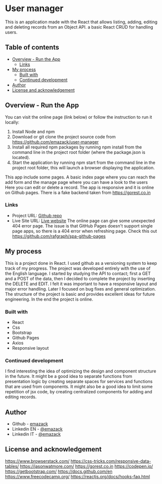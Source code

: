 # User manager
This is an application made with the React that allows listing, adding, editing and deleting records from an Object API.
a basic React CRUD for handling users.

## Table of contents 

- [Overview - Run the App](#overview---run-the-app)
  - [Links](#links)
- [My process](#my-process)
  - [Built with](#built-with)
  - [Continued development](#continued-development)
- [Author](#author)
- [License and acknowledgement](#license-and-acknowledgement)

## Overview - Run the App

You can visit the online page (link below) or follow the instruction to run it locally:
1) Install Node and npm
2) Download or git clone the project source code from https://github.com/emazack/user-manager
3) Install all required npm packages by running npm install from the command line in the project root folder (where the package.json is located).
4) Start the application by running npm start from the command line in the project root folder, this will launch a browser displaying the application.

This app include some pages. A basic index page where you can reach the add form and the manage page where you can have a look to the users
Here you can edit or delete a record. The app is responsive and it is online on Github pages. There is a fake backend taken from https://gorest.co.in

### Links

- Project URL: [Github repo](https://github.com/emazack/user-manager)
- Live Site URL: [Live website](https://emazack.github.io/user-manager/)
The online page can give some unexpected 404 error page. The issue is that GitHub Pages doesn't support single page apps, so there is a 404 error when refreshing page. Check this out https://github.com/rafgraph/spa-github-pages

## My process

This is a project done in React. I used github as a versioning system to keep track of my progress. The project was developed entirely with the use of the English language. I started by studying the API to contact; first a GET and a POST of the data, then I decided to complete the project by inserting the DELETE and EDIT. I felt it was important to have a responsive layout and major error handling. Later I focused on bug fixes and general optimization. The structure of the project is basic and provides excellent ideas for future engineering. In the end the project is online.

### Built with

- React
- Css
- Bootstrap
- Github Pages
- Axios
- Responsive layout

### Continued development

I find interesting the idea of optimizing the design and component structure in the future. It might be a good idea to separate functions from presentation logic by creating separate spaces for services and functions that are used from components. It might also be a good idea to limit some repetition of jsx code, by creating centralized components for adding and editing records.

## Author

- Github - [emazack](https://github.com/emazack)
- Linkedin EN - [@emazack](https://www.linkedin.com/in/emazack/?locale=en_US)
- Linkedin IT - [@emazack](https://www.linkedin.com/in/emazack)

## License and acknowledgement
https://www.browserstack.com/
https://css-tricks.com/responsive-data-tables/
https://jasonwatmore.com/
https://gorest.co.in
https://codepen.io/
https://getbootstrap.com/
https://docs.github.com/en
https://www.freecodecamp.org/
https://reactjs.org/docs/hooks-faq.html
